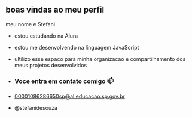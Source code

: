 ## boas vindas ao meu perfil 

meu nome e Stefani

- estou estudando na Alura
- estou me desenvolvendo na linguagem JavaScript
- ultilizo esse espaco para minha organizacao e compartilhamento dos meus projetos desenvolvidos

- ### Voce entra em contato comigo 📫

- 00001086286650sp@al.educacao.sp.gov.br

- @stefanidesouza
